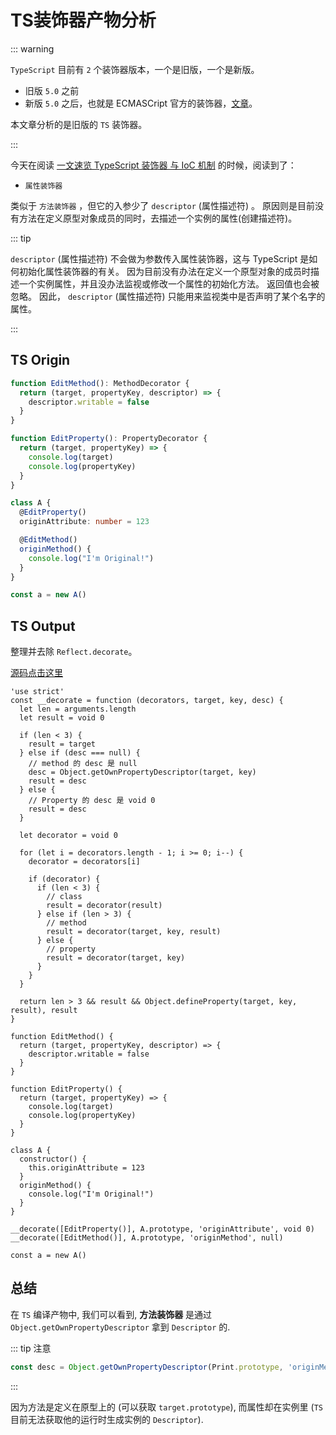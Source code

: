# TS装饰器产物分析

::: warning

`TypeScript` 目前有 `2` 个装饰器版本，一个是旧版，一个是新版。

- 旧版 `5.0` 之前
- 新版 `5.0` 之后，也就是 ECMASCript 官方的装饰器，[文章](https://mp.weixin.qq.com/s/6PTcjJQTED3WpJH8ToXInw)。

本文章分析的是旧版的 `TS` 装饰器。

:::

今天在阅读 [一文速览 TypeScript 装饰器 与 IoC 机制](https://mp.weixin.qq.com/s/I34ZmlQ-NdOOOY3F5bA3ig) 的时候，阅读到了：

- `属性装饰器`

类似于 `方法装饰器` ，但它的入参少了 `descriptor` (属性描述符) 。 原因则是目前没有方法在定义原型对象成员的同时，去描述一个实例的属性(创建描述符)。

::: tip

`descriptor` (属性描述符) 不会做为参数传入属性装饰器，这与 TypeScript 是如何初始化属性装饰器的有关。 因为目前没有办法在定义一个原型对象的成员时描述一个实例属性，并且没办法监视或修改一个属性的初始化方法。 返回值也会被忽略。 因此， `descriptor` (属性描述符) 只能用来监视类中是否声明了某个名字的属性。

:::

## TS Origin

```ts
function EditMethod(): MethodDecorator {
  return (target, propertyKey, descriptor) => {
    descriptor.writable = false
  }
}

function EditProperty(): PropertyDecorator {
  return (target, propertyKey) => {
    console.log(target)
    console.log(propertyKey)
  }
}

class A {
  @EditProperty()
  originAttribute: number = 123

  @EditMethod()
  originMethod() {
    console.log("I'm Original!")
  }
}

const a = new A()
```

## TS Output

整理并去除 `Reflect.decorate`。

[源码点击这里](https://www.typescriptlang.org/play?declaration=false&experimentalDecorators=true&target=2&jsx=0&ts=5.2.2#code/GYVwdgxgLglg9mABAUwCYygWWVAFnVACgEoAuRbPAgEWQjgCcBDKRxAbwFgAoRRBnCAZJCUJgwDmOADSIADgzhzkDKAE8A0sjWzUyAM4QGMOawbFEAXgB8HHnz57Dx04wB0Ad2NiARgBtkK0RgJj99ZABue0QAXyjuGJ4eUEhYBBR0KAAFRWVVNRJyHKUVdVp6ZjM7Xn5BYURRcSkoWQUS-K01Cxtqh0R6MH04ALc-OAlGyRxieL6BoZGxiba89U6Z6LieRO4eCD8mfX1EAEFexAABNAxi1YLiaMYYCRgwE6goYx8QKGRyMBAAFsfCoggBGABMAGYkjUrplKPgiA8ak8XmBEQQSOc+PNhshRuNCAAiACSAHJAYgAPLGdGhACExI2NR2Oz2CH0UEQTCCYGQHlOJHiTDcaNemNQQWxPXYsVheMWRNF4oxOCRJBRsJ4QA)

```js:line-numbers {20,61,62}
'use strict'
const __decorate = function (decorators, target, key, desc) {
  let len = arguments.length
  let result = void 0

  if (len < 3) {
    result = target
  } else if (desc === null) {
    // method 的 desc 是 null
    desc = Object.getOwnPropertyDescriptor(target, key)
    result = desc
  } else {
    // Property 的 desc 是 void 0
    result = desc
  }

  let decorator = void 0

  for (let i = decorators.length - 1; i >= 0; i--) {
    decorator = decorators[i]

    if (decorator) {
      if (len < 3) {
        // class
        result = decorator(result)
      } else if (len > 3) {
        // method
        result = decorator(target, key, result)
      } else {
        // property
        result = decorator(target, key)
      }
    }
  }

  return len > 3 && result && Object.defineProperty(target, key, result), result
}

function EditMethod() {
  return (target, propertyKey, descriptor) => {
    descriptor.writable = false
  }
}

function EditProperty() {
  return (target, propertyKey) => {
    console.log(target)
    console.log(propertyKey)
  }
}

class A {
  constructor() {
    this.originAttribute = 123
  }
  originMethod() {
    console.log("I'm Original!")
  }
}

__decorate([EditProperty()], A.prototype, 'originAttribute', void 0)
__decorate([EditMethod()], A.prototype, 'originMethod', null)

const a = new A()
```

## 总结

在 `TS` 编译产物中, 我们可以看到, **方法装饰器** 是通过 `Object.getOwnPropertyDescriptor` 拿到 `Descriptor` 的.

::: tip 注意

```js
const desc = Object.getOwnPropertyDescriptor(Print.prototype, 'originMethod')
```

:::

因为方法是定义在原型上的 (可以获取 `target.prototype`), 而属性却在实例里 (`TS` 目前无法获取他的运行时生成实例的 `Descriptor`).
